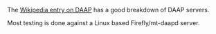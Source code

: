 The [Wikipedia entry on DAAP](http://en.wikipedia.org/wiki/Digital_Audio_Access_Protocol) has a good breakdown of DAAP servers.

Most testing is done against a Linux based Firefly/mt-daapd server.